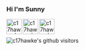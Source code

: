 ### Hi I'm Sunny

<!--
**c17hawke/c17hawke** is a ✨ _special_ ✨ repository because its `README.md` (this file) appears on your GitHub profile.

Here are some ideas to get you started:

- 🔭 I’m currently working on ...
- 🌱 I’m currently learning ...
- 👯 I’m looking to collaborate on ...
- 🤔 I’m looking for help with ...
- 💬 Ask me about ...
- 📫 How to reach me: ...
- 😄 Pronouns: ...
- ⚡ Fun fact: ...
-->

[<img align="left" alt="c17hawke | LinkedIn" width="40px" src="https://img.icons8.com/color/48/000000/linkedin.png" />][linkedin]
[<img align="left" alt="c17hawke | Mail" width="40px" src="https://img.icons8.com/fluent/48/000000/twitter.png" />][twitter]
[<img align="left" alt="c17hawke | Instagram" width="40px" src="https://img.icons8.com/fluent/48/000000/instagram-new.png" />][Instagram]
<br>
<br>
<p>
    <img class="center" alt="c17hawke's github visitors" src="https://visitor-badge.laobi.icu/badge?page_id=c17hawke.c17hawke"/>
</p>


[linkedin]: https://www.linkedin.com/in/c17hawke
[twitter]: https://www.twitter.com/c17hawke
[Instagram]: https://www.instagram.com/c17hawke
